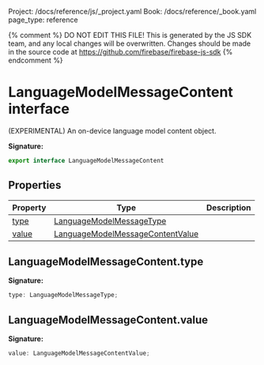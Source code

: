 Project: /docs/reference/js/_project.yaml
Book: /docs/reference/_book.yaml
page_type: reference

{% comment %}
DO NOT EDIT THIS FILE!
This is generated by the JS SDK team, and any local changes will be
overwritten. Changes should be made in the source code at
https://github.com/firebase/firebase-js-sdk
{% endcomment %}

# LanguageModelMessageContent interface
(EXPERIMENTAL) An on-device language model content object.

<b>Signature:</b>

```typescript
export interface LanguageModelMessageContent 
```

## Properties

|  Property | Type | Description |
|  --- | --- | --- |
|  [type](./ai.languagemodelmessagecontent.md#languagemodelmessagecontenttype) | [LanguageModelMessageType](./ai.md#languagemodelmessagetype) |  |
|  [value](./ai.languagemodelmessagecontent.md#languagemodelmessagecontentvalue) | [LanguageModelMessageContentValue](./ai.md#languagemodelmessagecontentvalue) |  |

## LanguageModelMessageContent.type

<b>Signature:</b>

```typescript
type: LanguageModelMessageType;
```

## LanguageModelMessageContent.value

<b>Signature:</b>

```typescript
value: LanguageModelMessageContentValue;
```
